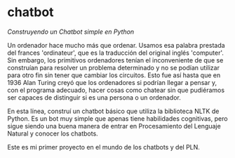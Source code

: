# chatbot
*Construyendo un Chatbot simple en Python*


Un ordenador hace mucho más que ordenar. Usamos esa palabra prestada del frances 'ordinateur', que es la traducción del original inglés 'computer'. Sin embargo, los primitivos ordenadores tenían el inconveniente de que se construían para resolver un problema determinado y no se podían utilizar para otro fin sin tener que cambiar los circuitos. Esto fue así hasta que en 1936 Alan Turing creyó que los ordenadores si podrían llegar a pensar y, con el programa adecuado, hacer cosas como chatear sin que pudiéramos ser capaces de distinguir si es una persona o un ordenador.

En esta línea, construí un chatbot básico que utiliza la biblioteca NLTK de Python. Es un bot muy simple que apenas tiene habilidades cognitivas, pero sigue siendo una buena manera de entrar en Procesamiento del Lenguaje Natural y conocer los chatbots.

Este es mi primer proyecto en el mundo de los chatbots y del PLN.
